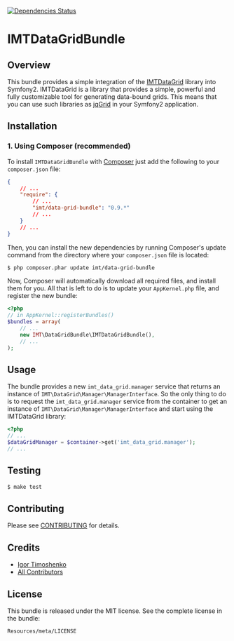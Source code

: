 [![Dependencies Status](https://depending.in/IgorTimoshenko/IMTDataGridBundle.png)](http://depending.in/IgorTimoshenko/IMTDataGridBundle)

# IMTDataGridBundle #

## Overview ##

This bundle provides a simple integration of the [IMTDataGrid][1] library into
Symfony2. IMTDataGrid is a library that provides a simple, powerful and fully
customizable tool for generating data-bound grids. This means that you can use
such libraries as [jqGrid][2] in your Symfony2 application.

## Installation ##

### 1. Using Composer (recommended) ###

To install `IMTDataGridBundle` with [Composer][3] just add the following to
your `composer.json` file:

```json
{
    // ...
    "require": {
        // ...
        "imt/data-grid-bundle": "0.9.*"
        // ...
    }
    // ...
}
```

Then, you can install the new dependencies by running Composer's update command
from the directory where your `composer.json` file is located:

```sh
$ php composer.phar update imt/data-grid-bundle
```

Now, Composer will automatically download all required files, and install them
for you. All that is left to do is to update your `AppKernel.php` file, and
register the new bundle:

```php
<?php
// in AppKernel::registerBundles()
$bundles = array(
    // ...
    new IMT\DataGridBundle\IMTDataGridBundle(),
    // ...
);
```

## Usage ##

The bundle provides a new `imt_data_grid.manager` service that returns an
instance of `IMT\DataGrid\Manager\ManagerInterface`. So the only thing to do is
to request the `imt_data_grid.manager` service from the container to get an
instance of `IMT\DataGrid\Manager\ManagerInterface` and start using the
IMTDataGrid library:

```php
<?php
// ...
$dataGridManager = $container->get('imt_data_grid.manager');
// ...
```

## Testing ##

```sh
$ make test
```

## Contributing ##

Please see [CONTRIBUTING][4] for details.

## Credits

- [Igor Timoshenko][5]
- [All Contributors][6]

## License ##

This bundle is released under the MIT license. See the complete license in the
bundle:

    Resources/meta/LICENSE

[1]: http://github.com/IgorTimoshenko/IMTDataGrid
[2]: http://github.com/tonytomov/jqGrid
[3]: http://getcomposer.org
[4]: https://github.com/IgorTimoshenko/IMTDataGridBundle/blob/master/CONTRIBUTING.md
[5]: https://github.com/IgorTimoshenko
[6]: https://github.com/IgorTimoshenko/IMTDataGridBundle/graphs/contributor
